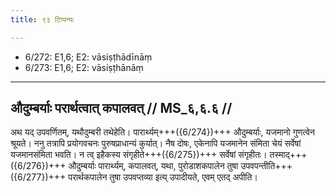 ```yaml
---
title: ९३ टिप्पन्यः

---
```

- 6/272: E1,6; E2: vāsiṣṭhādīnāṃ
- 6/273: E1,6; E2: vāsiṣṭhānāṃ

____________________________________________


## औदुम्बर्याः परार्थत्वात् कपालवत् // MS_६,६.६ //

अथ यद् उपवर्णितम्, यथौदुम्बरी तथेहेति। पारार्थ्यम्+++({6/274})+++ औदुम्बर्याः, यजमानो गुणत्वेन श्रूयते। ननु तत्रापि प्रयोगवचनः पुरुषप्राधान्यं कुर्यात्। नैष दोषः, एकेनापि यजमानेन संमिता चेयं सर्वेषां यजमानसंमिता भवति। न त्व् इहैकस्य संगृहीते+++({6/275})+++ सर्वेषां संगृहीतः। तस्माद्+++({6/276})+++ औदुम्बर्याः पारार्थ्यम्, कपालवत्, यथा, पुरोडाशकपालेन तुषा उपवपन्तीति+++({6/277})+++ परार्थकपालेन तुषा उपवप्तव्या इत्य् उपादीयते, एवम् एतद् अपीति।
